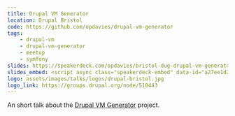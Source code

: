 ```yaml
---
title: Drupal VM Generator
location: Drupal Bristol
code: https://github.com/opdavies/drupal-vm-generator
tags:
    - drupal-vm
    - drupal-vm-generator
    - meetup
    - symfony
slides: https://speakerdeck.com/opdavies/bristol-dug-drupal-vm-generator
slides_embed: <script async class="speakerdeck-embed" data-id="a27ee1d2bfed4a209dc395fa455acb41" data-ratio="1.37081659973226" src="//speakerdeck.com/assets/embed.js"></script>
logo: assets/images/talks/logos/drupal-bristol.jpg
logo_link: https://groups.drupal.org/node/510443
---
```

An short talk about the [Drupal VM Generator][1] project.

[1]: https://github.com/opdavies/drupal-vm-generator
